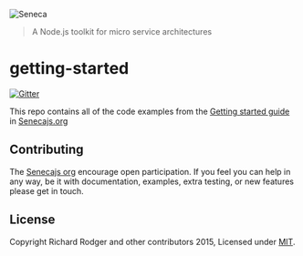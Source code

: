 ![Seneca](http://senecajs.org/files/assets/seneca-logo.png)
> A Node.js toolkit for micro service architectures

# getting-started
[![Gitter][gitter-badge]][gitter-url]

This repo contains all of the code examples from the [Getting started guide][] in [Senecajs.org][]

## Contributing
The [Senecajs org][] encourage open participation. If you feel you can help in any way, be it with
documentation, examples, extra testing, or new features please get in touch.


## License
Copyright Richard Rodger and other contributors 2015, Licensed under [MIT][].

[gitter-badge]: https://badges.gitter.im/Join%20Chat.svg
[gitter-url]: https://gitter.im/senecajs/seneca

[MIT]: ./LICENSE
[Senecajs org]: https://github.com/senecajs/
[Getting started guide]: http://senecajs.org/get-started/
[Senecajs.org]: http://senecajs.org/
